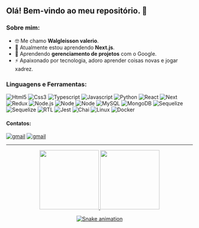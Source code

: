 ## Olá! Bem-vindo ao meu repositório. 👋

### Sobre mim:
- 🤓 Me chamo **Walgleisson valerio**.
- 🔭  Atualmente estou aprendendo **Next.js**.
- 🌱 Aprendendo **gerenciamento de projetos** com o Google.
- ⚡ Apaixonado por tecnologia, adoro aprender coisas novas e jogar xadrez.

### Linguagens e Ferramentas:
<div align="left">
  <img src="https://img.shields.io/badge/-HTML5-030626?style=flat&logo=html5" alt="Html5" target="_blank">
  <img src="https://img.shields.io/badge/-CSS3-030626?style=flat&logo=css3&logoColor=308aff" alt="Css3" target="_blank">
  <img src="https://img.shields.io/badge/-Javascript-030626?style=flat&logo=javascript" alt="Typescript" target="_blank">
  <img src="https://img.shields.io/badge/-Typescript-030626?style=flat&logo=typescript" alt="Javascript" target="_blank">
  <img src="https://img.shields.io/badge/-Python-030626?style=flat&logo=python" alt="Python" target="_blank">
  <img src="https://img.shields.io/badge/-React-030626?style=flat&logo=React" alt="React" target="_blank">
  <img src="https://img.shields.io/badge/-Next.js-030626?style=flat&logo=Nextdotjs" alt="Next" target="_blank">
  <img src="https://img.shields.io/badge/-Redux-030626?style=flat&logo=redux" alt="Redux" target="_blank">
  <img src="https://img.shields.io/badge/-Node.js-030626?style=flat&logo=nodedotjs" alt="Node.js" target="_blank">
  <img src="https://img.shields.io/badge/-NestJS-030626?style=flat&logo=nestjs&logoColor=b5123d" alt="Node" target="_blank">
  <img src="https://img.shields.io/badge/-Express.js-030626?style=flat&logo=express" alt="Node" target="_blank">
  <img src="https://img.shields.io/badge/-MySQL-030626?style=flat&logo=mysql&logoColor=white" alt="MySQL" target="_blank">
  <img src="https://img.shields.io/badge/-MongoDB-030626?style=flat&logo=mongodb" alt="MongoDB" target="_blank">
  <img src="https://img.shields.io/badge/-Sequelize-030626?style=flat&logo=sequelize" alt="Sequelize" target="_blank">
  <img src="https://img.shields.io/badge/-Mongoose-030626?style=flat&logo=mongoose" alt="Sequelize" target="_blank">
  <img src="https://img.shields.io/badge/-RTL-030626?style=flat&logo=rtl" alt="RTL" target="_blank">
  <img src="https://img.shields.io/badge/-Jest-030626?style=flat&logo=jest&logoColor=80245d" alt="Jest" target="_blank">
  <img src="https://img.shields.io/badge/-Chai-030626?style=flat&logo=chai" alt="Chai" target="_blank">
  <img src="https://img.shields.io/badge/-Linux-030626?style=flat&logo=linux&logoColor=white" alt="Linux" target="_blank">
  <img src="https://img.shields.io/badge/-Docker-030626?style=flat&logo=docker" alt="Docker" target="_blank">

#### Contatos:
<div align="left">
  <a href = "mailto:walgleissonvaleriodev@gmail.com" target="_blank"><img src="https://img.shields.io/badge/-Gmail-030626?style=flat&logo=gmail" alt="gmail" target="_blank"></a>
  <a href="https://www.linkedin.com/in/walgleisson-valerio" target="_blank"><img src="https://img.shields.io/badge/-Linkedin-030626?style=flat&logo=linkedin&logoColor=blue" alt="gmail" target="_blank"></a>
</div>
<hr>
<div align="center">
  <a href="https://github.com/walgleisson-valerio">
  <img height="160em" src="https://github-readme-stats.vercel.app/api?username=walgleisson-valerio&show_icons=true&theme=dracula&include_all_commits=true&count_private=true"/>
    
  <img height="160em" src="https://github-readme-stats.vercel.app/api/top-langs/?username=walgleisson-valerio&layout=compact&langs_count=7&theme=dracula"/>

 ![Snake animation](https://github.com/walgleisson-valerio/walgleisson-valerio/blob/output/github-contribution-grid-snake.svg)
</div>
